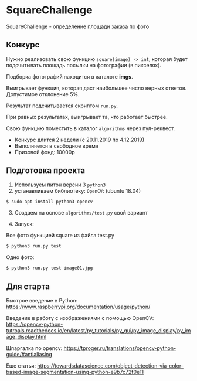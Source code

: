 # SquareChallenge

SquareChallenge - определение площади заказа по фото

## Конкурс

Нужно реализовать свою функцию ``square(image) -> int``,
которая будет подсчитывать площадь посылки на фотографии (в пикселях).

Подборка фотографий находится в каталоге **imgs**.

Выигрывает функция, которая даст наибольшее число верных ответов. 
Допустимое отклонение 5%.

Результат подсчитывается скриптом ``run.py``.

При равных результатах, выигрывает та, что работает быстрее.

Свою функцию поместить в каталог ``algorithms`` через пул-реквест.

- Конкурс длится 2 недели (c 20.11.2019 по 4.12.2019)
- Выполняется в свободное время
- Призовой фонд: 10000р

## Подготовка проекта

1. Используем питон версии 3 ``python3``
2. устанавливаем библиотеку: ``OpenCV``: (ubuntu 18.04)
```sh
$ sudo apt install python3-opencv
```
3. Создаем на основе ``algorithms/test.py`` свой вариант 

4. Запуск:

Все фото функцией square из файла test.py
```sh
$ python3 run.py test
```

Одно фото:
```sh
$ python3 run.py test image01.jpg
```

## Для старта

Быстрое введение в Python:
https://www.raspberrypi.org/documentation/usage/python/

Введение в работу с изображениями с помощью OpenCV:
https://opencv-python-tutroals.readthedocs.io/en/latest/py_tutorials/py_gui/py_image_display/py_image_display.html

Шпаргалка по opencv:
https://tproger.ru/translations/opencv-python-guide/#antialiasing

Еще статья:
https://towardsdatascience.com/object-detection-via-color-based-image-segmentation-using-python-e9b7c72f0e11
